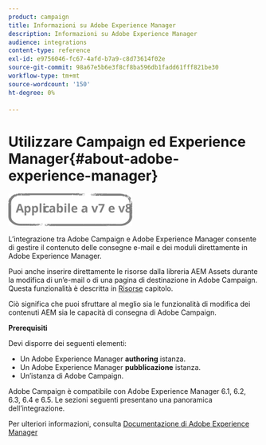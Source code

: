 ```yaml
---
product: campaign
title: Informazioni su Adobe Experience Manager
description: Informazioni su Adobe Experience Manager
audience: integrations
content-type: reference
exl-id: e9756046-fc67-4afd-b7a9-c8d73614f02e
source-git-commit: 98a67e5b6e3f8cf8ba596db1fadd61fff821be30
workflow-type: tm+mt
source-wordcount: '150'
ht-degree: 0%

---
```


# Utilizzare Campaign ed Experience Manager{#about-adobe-experience-manager}

![](../../assets/common.svg)

L’integrazione tra Adobe Campaign e Adobe Experience Manager consente di gestire il contenuto delle consegne e-mail e dei moduli direttamente in Adobe Experience Manager.

Puoi anche inserire direttamente le risorse dalla libreria AEM Assets durante la modifica di un’e-mail o di una pagina di destinazione in Adobe Campaign. Questa funzionalità è descritta in [Risorse](../../integrations/using/sharing-assets-with-adobe-experience-cloud.md) capitolo.

Ciò significa che puoi sfruttare al meglio sia le funzionalità di modifica dei contenuti AEM sia le capacità di consegna di Adobe Campaign.

**Prerequisiti**

Devi disporre dei seguenti elementi:

* Un Adobe Experience Manager **authoring** istanza.
* Un Adobe Experience Manager **pubblicazione** istanza.
* Un’istanza di Adobe Campaign.

Adobe Campaign è compatibile con Adobe Experience Manager 6.1, 6.2, 6.3, 6.4 e 6.5. Le sezioni seguenti presentano una panoramica dell’integrazione.

Per ulteriori informazioni, consulta [Documentazione di Adobe Experience Manager](https://experienceleague.adobe.com/docs/experience-manager-65/classic-ui/campaign/classic-personalization-ac-campaign.html)

